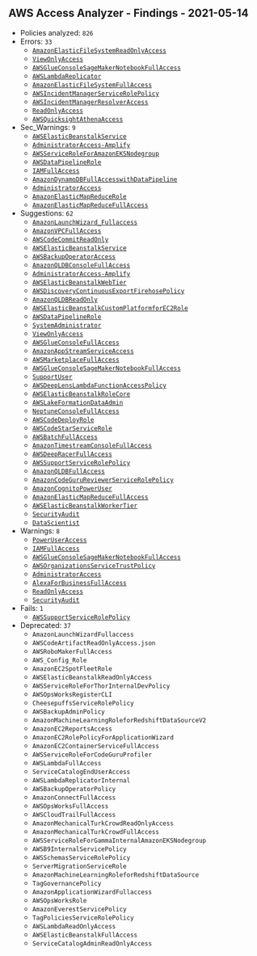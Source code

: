 ## AWS Access Analyzer - Findings - 2021-05-14

- Policies analyzed: `826`
- Errors: `33`
  - [`AmazonElasticFileSystemReadOnlyAccess`](./AmazonElasticFileSystemReadOnlyAccess.json)
  - [`ViewOnlyAccess`](./ViewOnlyAccess.json)
  - [`AWSGlueConsoleSageMakerNotebookFullAccess`](./AWSGlueConsoleSageMakerNotebookFullAccess.json)
  - [`AWSLambdaReplicator`](./AWSLambdaReplicator.json)
  - [`AmazonElasticFileSystemFullAccess`](./AmazonElasticFileSystemFullAccess.json)
  - [`AWSIncidentManagerServiceRolePolicy`](./AWSIncidentManagerServiceRolePolicy.json)
  - [`AWSIncidentManagerResolverAccess`](./AWSIncidentManagerResolverAccess.json)
  - [`ReadOnlyAccess`](./ReadOnlyAccess.json)
  - [`AWSQuicksightAthenaAccess`](./AWSQuicksightAthenaAccess.json)
- Sec_Warnings: `9`
  - [`AWSElasticBeanstalkService`](./AWSElasticBeanstalkService.json)
  - [`AdministratorAccess-Amplify`](./AdministratorAccess-Amplify.json)
  - [`AWSServiceRoleForAmazonEKSNodegroup`](./AWSServiceRoleForAmazonEKSNodegroup.json)
  - [`AWSDataPipelineRole`](./AWSDataPipelineRole.json)
  - [`IAMFullAccess`](./IAMFullAccess.json)
  - [`AmazonDynamoDBFullAccesswithDataPipeline`](./AmazonDynamoDBFullAccesswithDataPipeline.json)
  - [`AdministratorAccess`](./AdministratorAccess.json)
  - [`AmazonElasticMapReduceRole`](./AmazonElasticMapReduceRole.json)
  - [`AmazonElasticMapReduceFullAccess`](./AmazonElasticMapReduceFullAccess.json)
- Suggestions: `62`
  - [`AmazonLaunchWizard_Fullaccess`](./AmazonLaunchWizard_Fullaccess.json)
  - [`AmazonVPCFullAccess`](./AmazonVPCFullAccess.json)
  - [`AWSCodeCommitReadOnly`](./AWSCodeCommitReadOnly.json)
  - [`AWSElasticBeanstalkService`](./AWSElasticBeanstalkService.json)
  - [`AWSBackupOperatorAccess`](./AWSBackupOperatorAccess.json)
  - [`AmazonQLDBConsoleFullAccess`](./AmazonQLDBConsoleFullAccess.json)
  - [`AdministratorAccess-Amplify`](./AdministratorAccess-Amplify.json)
  - [`AWSElasticBeanstalkWebTier`](./AWSElasticBeanstalkWebTier.json)
  - [`AWSDiscoveryContinuousExportFirehosePolicy`](./AWSDiscoveryContinuousExportFirehosePolicy.json)
  - [`AmazonQLDBReadOnly`](./AmazonQLDBReadOnly.json)
  - [`AWSElasticBeanstalkCustomPlatformforEC2Role`](./AWSElasticBeanstalkCustomPlatformforEC2Role.json)
  - [`AWSDataPipelineRole`](./AWSDataPipelineRole.json)
  - [`SystemAdministrator`](./SystemAdministrator.json)
  - [`ViewOnlyAccess`](./ViewOnlyAccess.json)
  - [`AWSGlueConsoleFullAccess`](./AWSGlueConsoleFullAccess.json)
  - [`AmazonAppStreamServiceAccess`](./AmazonAppStreamServiceAccess.json)
  - [`AWSMarketplaceFullAccess`](./AWSMarketplaceFullAccess.json)
  - [`AWSGlueConsoleSageMakerNotebookFullAccess`](./AWSGlueConsoleSageMakerNotebookFullAccess.json)
  - [`SupportUser`](./SupportUser.json)
  - [`AWSDeepLensLambdaFunctionAccessPolicy`](./AWSDeepLensLambdaFunctionAccessPolicy.json)
  - [`AWSElasticBeanstalkRoleCore`](./AWSElasticBeanstalkRoleCore.json)
  - [`AWSLakeFormationDataAdmin`](./AWSLakeFormationDataAdmin.json)
  - [`NeptuneConsoleFullAccess`](./NeptuneConsoleFullAccess.json)
  - [`AWSCodeDeployRole`](./AWSCodeDeployRole.json)
  - [`AWSCodeStarServiceRole`](./AWSCodeStarServiceRole.json)
  - [`AWSBatchFullAccess`](./AWSBatchFullAccess.json)
  - [`AmazonTimestreamConsoleFullAccess`](./AmazonTimestreamConsoleFullAccess.json)
  - [`AWSDeepRacerFullAccess`](./AWSDeepRacerFullAccess.json)
  - [`AWSSupportServiceRolePolicy`](./AWSSupportServiceRolePolicy.json)
  - [`AmazonQLDBFullAccess`](./AmazonQLDBFullAccess.json)
  - [`AmazonCodeGuruReviewerServiceRolePolicy`](./AmazonCodeGuruReviewerServiceRolePolicy.json)
  - [`AmazonCognitoPowerUser`](./AmazonCognitoPowerUser.json)
  - [`AmazonElasticMapReduceFullAccess`](./AmazonElasticMapReduceFullAccess.json)
  - [`AWSElasticBeanstalkWorkerTier`](./AWSElasticBeanstalkWorkerTier.json)
  - [`SecurityAudit`](./SecurityAudit.json)
  - [`DataScientist`](./DataScientist.json)
- Warnings: `8`
  - [`PowerUserAccess`](./PowerUserAccess.json)
  - [`IAMFullAccess`](./IAMFullAccess.json)
  - [`AWSGlueConsoleSageMakerNotebookFullAccess`](./AWSGlueConsoleSageMakerNotebookFullAccess.json)
  - [`AWSOrganizationsServiceTrustPolicy`](./AWSOrganizationsServiceTrustPolicy.json)
  - [`AdministratorAccess`](./AdministratorAccess.json)
  - [`AlexaForBusinessFullAccess`](./AlexaForBusinessFullAccess.json)
  - [`ReadOnlyAccess`](./ReadOnlyAccess.json)
  - [`SecurityAudit`](./SecurityAudit.json)
- Fails: `1`
  - [`AWSSupportServiceRolePolicy`](./AWSSupportServiceRolePolicy.json)
- Deprecated: `37`
  - `AmazonLaunchWizardFullaccess`
  - `AWSCodeArtifactReadOnlyAccess.json`
  - `AWSRoboMakerFullAccess`
  - `AWS_Config_Role`
  - `AmazonEC2SpotFleetRole`
  - `AWSElasticBeanstalkReadOnlyAccess`
  - `AWSServiceRoleForThorInternalDevPolicy`
  - `AWSOpsWorksRegisterCLI`
  - `CheesepuffsServiceRolePolicy`
  - `AWSBackupAdminPolicy`
  - `AmazonMachineLearningRoleforRedshiftDataSourceV2`
  - `AmazonEC2ReportsAccess`
  - `AmazonEC2RolePolicyForApplicationWizard`
  - `AmazonEC2ContainerServiceFullAccess`
  - `AWSServiceRoleForCodeGuruProfiler`
  - `AWSLambdaFullAccess`
  - `ServiceCatalogEndUserAccess`
  - `AWSLambdaReplicatorInternal`
  - `AWSBackupOperatorPolicy`
  - `AmazonConnectFullAccess`
  - `AWSOpsWorksFullAccess`
  - `AWSCloudTrailFullAccess`
  - `AmazonMechanicalTurkCrowdReadOnlyAccess`
  - `AmazonMechanicalTurkCrowdFullAccess`
  - `AWSServiceRoleForGammaInternalAmazonEKSNodegroup`
  - `AWSB9InternalServicePolicy`
  - `AWSSchemasServiceRolePolicy`
  - `ServerMigrationServiceRole`
  - `AmazonMachineLearningRoleforRedshiftDataSource`
  - `TagGovernancePolicy`
  - `AmazonApplicationWizardFullaccess`
  - `AWSOpsWorksRole`
  - `AmazonEverestServicePolicy`
  - `TagPoliciesServiceRolePolicy`
  - `AWSLambdaReadOnlyAccess`
  - `AWSElasticBeanstalkFullAccess`
  - `ServiceCatalogAdminReadOnlyAccess`
